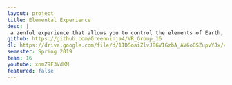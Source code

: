 ```yaml
---
layout: project
title: Elemental Experience
desc: |
 a zenful experience that allows you to control the elements of Earth, Water, Fire, and Air.
github: https://github.com/Greenninja4/VR_Group_16
dl: https://drive.google.com/file/d/1IDSoaiZlvJ86VIGzbA_AV6oGSZupvYJx/view?usp=sharing
semester: Spring 2019
team: 16
youtube: xnmZ9F3VdKM
featured: false
---
```

